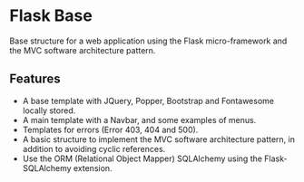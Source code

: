Flask Base
==========

Base structure for a web application using the Flask micro-framework and the MVC software architecture pattern.

Features
--------

* A base template with JQuery, Popper, Bootstrap and Fontawesome locally stored.
* A main template with a Navbar, and some examples of menus.
* Templates for errors (Error 403, 404 and 500).
* A basic structure to implement the MVC software architecture pattern, in addition to avoiding cyclic references.
* Use the ORM (Relational Object Mapper) SQLAlchemy using the Flask-SQLAlchemy extension.
